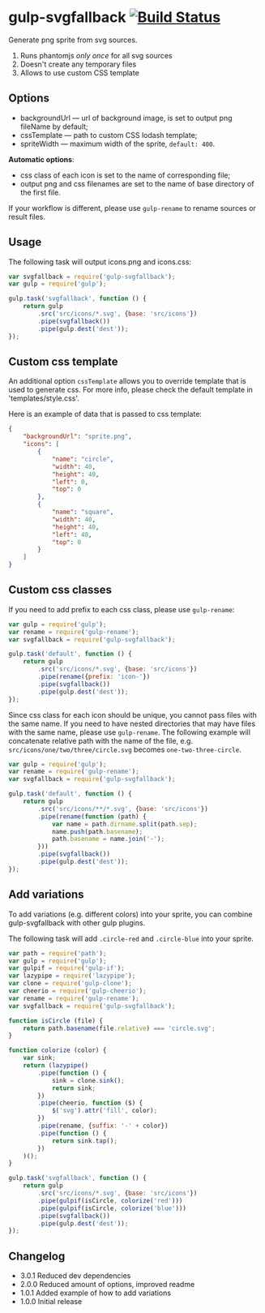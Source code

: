 gulp-svgfallback [![Build Status](https://api.travis-ci.org/w0rm/gulp-svgfallback.png)](https://travis-ci.org/w0rm/gulp-svgfallback)
================

Generate png sprite from svg sources.

1. Runs phantomjs *only once* for all svg sources
2. Doesn't create any temporary files
3. Allows to use custom CSS template

## Options

* backgroundUrl — url of background image, is set to output png fileName by default;
* cssTemplate — path to custom CSS lodash template;
* spriteWidth — maximum width of the sprite, `default: 400`.

**Automatic options**:

* css class of each icon is set to the name of corresponding file;
* output png and css filenames are set to the name of base directory of the first file.

If your workflow is different, please use `gulp-rename` to rename sources or result files.

## Usage

The following task will output icons.png and icons.css:

```js
var svgfallback = require('gulp-svgfallback');
var gulp = require('gulp');

gulp.task('svgfallback', function () {
    return gulp
        .src('src/icons/*.svg', {base: 'src/icons'})
        .pipe(svgfallback())
        .pipe(gulp.dest('dest'));
});
```

## Custom css template

An additional option `cssTemplate` allows you to override template that is used to generate css.
For more info, please check the default template in 'templates/style.css'.

Here is an example of data that is passed to css template:

```json
{
    "backgroundUrl": "sprite.png",
    "icons": [
        {
            "name": "circle",
            "width": 40,
            "height": 40,
            "left": 0,
            "top": 0
        },
        {
            "name": "square",
            "width": 40,
            "height": 40,
            "left": 40,
            "top": 0
        }
    ]
}
```

## Custom css classes

If you need to add prefix to each css class, please use `gulp-rename`:

```js
var gulp = require('gulp');
var rename = require('gulp-rename');
var svgfallback = require('gulp-svgfallback');

gulp.task('default', function () {
    return gulp
        .src('src/icons/*.svg', {base: 'src/icons'})
        .pipe(rename({prefix: 'icon-'})
        .pipe(svgfallback())
        .pipe(gulp.dest('dest'));
});
```

Since css class for each icon should be unique, you cannot pass files with the same name.
If you need to have nested directories that may have files with the same name, please
use `gulp-rename`. The following example will concatenate relative path with the name of the file,
e.g. `src/icons/one/two/three/circle.svg` becomes `one-two-three-circle`.

```js
var gulp = require('gulp');
var rename = require('gulp-rename');
var svgfallback = require('gulp-svgfallback');

gulp.task('default', function () {
    return gulp
        .src('src/icons/**/*.svg', {base: 'src/icons'})
        .pipe(rename(function (path) {
            var name = path.dirname.split(path.sep);
            name.push(path.basename);
            path.basename = name.join('-');
        }))
        .pipe(svgfallback())
        .pipe(gulp.dest('dest'));
});
```

## Add variations

To add variations (e.g. different colors) into your sprite,
you can combine gulp-svgfallback with other gulp plugins.

The following task will add `.circle-red` and `.circle-blue` into your sprite.

```js
var path = require('path');
var gulp = require('gulp');
var gulpif = require('gulp-if');
var lazypipe = require('lazypipe');
var clone = require('gulp-clone');
var cheerio = require('gulp-cheerio');
var rename = require('gulp-rename');
var svgfallback = require('gulp-svgfallback');

function isCircle (file) {
    return path.basename(file.relative) === 'circle.svg';
}

function colorize (color) {
    var sink;
    return (lazypipe()
        .pipe(function () {
            sink = clone.sink();
            return sink;
        })
        .pipe(cheerio, function ($) {
            $('svg').attr('fill', color);
        })
        .pipe(rename, {suffix: '-' + color})
        .pipe(function () {
            return sink.tap();
        })
    )();
}

gulp.task('svgfallback', function () {
    return gulp
        .src('src/icons/*.svg', {base: 'src/icons'})
        .pipe(gulpif(isCircle, colorize('red')))
        .pipe(gulpif(isCircle, colorize('blue')))
        .pipe(svgfallback())
        .pipe(gulp.dest('dest'));
});
```

## Changelog

* 3.0.1 Reduced dev dependencies
* 2.0.0 Reduced amount of options, improved readme
* 1.0.1 Added example of how to add variations
* 1.0.0 Initial release
